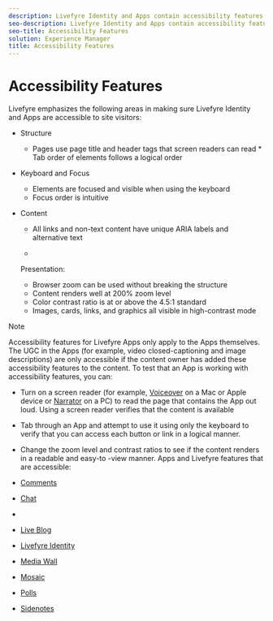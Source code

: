 ```yaml
---
description: Livefyre Identity and Apps contain accessibility features to allow all site visitors to interact with content, including those who may use screen readers and other assistive devices.
seo-description: Livefyre Identity and Apps contain accessibility features to allow all site visitors to interact with content, including those who may use screen readers and other assistive devices.
seo-title: Accessibility Features
solution: Experience Manager
title: Accessibility Features
---
```


# Accessibility Features

Livefyre emphasizes the following areas in making sure Livefyre Identity and Apps are accessible to site visitors:

* Structure
    * Pages use page title and header tags that screen readers can read
      *
      Tab order of elements follows a logical order
      
      
  
* Keyboard and Focus
    * Elements are focused and visible when using the keyboard
    * Focus order is intuitive
  
* Content
    * All links and non-text content have unique ARIA labels and alternative text
  
  *
  Presentation:
  
    * Browser zoom can be used without breaking the structure
    * Content renders well at 200% zoom level
    * Color contrast ratio is at or above the 4.5:1 standard
    * Images, cards, links, and graphics all visible in high-contrast mode
  
>[!NOTE]
>
>Accessibility features for Livefyre Apps only apply to the Apps themselves. The UGC in the Apps (for example, video closed-captioning and image descriptions) are only accessible if the content owner has added these accessibility features to the content.
To test that an App is working with accessibility features, you can:

* Turn on a screen reader (for example, [Voiceover](https://www.apple.com/accessibility/mac/vision/) on a Mac or Apple device or [Narrator](https://www.microsoft.com/en-us/accessibility/windows) on a PC) to read the page that contains the App out loud. Using a screen reader verifies that the content is available
* Tab through an App and attempt to use it using only the keyboard to verify that you can access each button or link in a logical manner.
* Change the zoom level and contrast ratios to see if the content renders in a readable and easy-to -view manner.
Apps and Livefyre features that are accessible:

* [Comments](c_comments_app.md#c_comments_app)
* [Chat](c_chat_app.md#c_chat_app)
* [](c_filmstrip_app.md#concept_jpc_n2j_jbb)
* [Live Blog](c_liveblog_app.md#c_liveblog_app)
* [Livefyre Identity ](c_about_identity_integration.md#t_about_identity_integration)
* [Media Wall](c_media_wall_app.md#c_media_wall_app)
* [Mosaic](c_mosaic_app.md#c_mosaic_app)
* [Polls](c_polls_app.md#c_polls_app)
* [Sidenotes](c_sidenotes_app.md#c_sidenotes_app)
